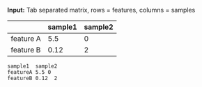 
**Input:**
Tab separated matrix, rows = features, columns = samples

|  | sample1 | sample2 |
| ------------- | ------------- | ------------- |
| feature A  | 5.5  | 0  |
| feature B  | 0.12  | 2  |


```sample1  sample2   ```  
```featureA 5.5 0```  
```featureB 0.12  2```  
